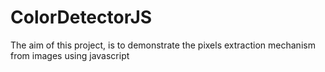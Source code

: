 # ColorDetectorJS
The aim of this project, is to demonstrate the pixels extraction  mechanism from images using javascript
